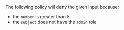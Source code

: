 The following policy will deny the given input because:

- the `number` is greater than 5
- the `subject` does not have the `admin` role
